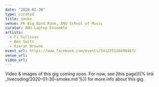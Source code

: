 ```yaml
---
date: "2020-01-30"
type: curated
title: smoke
venue: PK Big Band Room, ANU School of Music
curator: ANU Laptop Ensemble
artists:
  - Fi Sullivan
  - Ben Swift
  - Kieran Browne
event_url: https://www.facebook.com/events/541225126490467/
venue_url:
video_url:
---
```


Video & images of this gig coming soon. For now, see [this page]({% link
_livecoding/2020-01-30-smoke.md %}) for more info about this gig.
